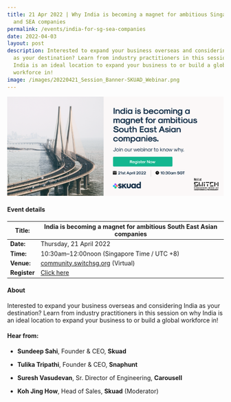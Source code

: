 ```yaml
---
title: 21 Apr 2022 | Why India is becoming a magnet for ambitious Singaporean
  and SEA companies
permalink: /events/india-for-sg-sea-companies
date: 2022-04-03
layout: post
description: Interested to expand your business overseas and considering India
  as your destination? Learn from industry practitioners in this session on why
  India is an ideal location to expand your business to or build a global
  workforce in!
image: /images/20220421_Session_Banner-SKUAD_Webinar.png
---
```

![SKUAD Webinar (21 Apr 2022)](/images/20220421_Session_Banner-SKUAD_Webinar.png)
#### Event details


| **Title:** | India is becoming a magnet for ambitious South East Asian companies |
| -------- | -------- |
|**Date:** | Thursday, 21 April 2022 
| **Time:**    | 10:30am–12:00noon (Singapore Time / UTC +8) |
|**Venue:** | [community.switchsg.org](https://community.switchsg.org) (Virtual)
|**Register** | [Click here](https://switchsg.hubilo.com/ticketing/#/ticket)

#### About

Interested to expand your business overseas and considering India as your destination? Learn from industry practitioners in this session on why India is an ideal location to expand your business to or build a global workforce in!

#### Hear from:
* **Sundeep Sahi**, Founder & CEO, **Skuad**

* **Tulika Tripathi**, Founder & CEO, **Snaphunt**
* **Suresh Vasudevan**, Sr. Director of Engineering, **Carousell**
* **Koh Jing How**, Head of Sales, **Skuad** (Moderator)